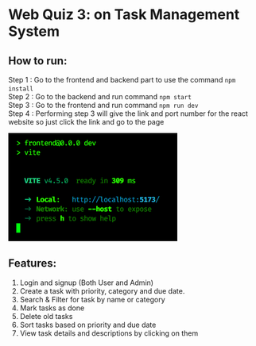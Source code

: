 # Web Quiz 3: on Task Management System

## How to run:
Step 1 : Go to the frontend and backend part to use the command
`npm install`<br>
Step 2 : Go to the backend and run command `npm start`<br>
Step 3 : Go to the frontend and run command `npm run dev`<br>
Step 4 : Performing step 3 will give the link and port number for the react website so just click the link and go to the page

![Alt text](image.png)

## Features: 
1. Login and signup (Both User and Admin)
2. Create a task with priority, category and due date.
3. Search & Filter for task by name or category
4. Mark tasks as done
5. Delete old tasks
6. Sort tasks based on priority and due date
7. View task details and descriptions by clicking on them